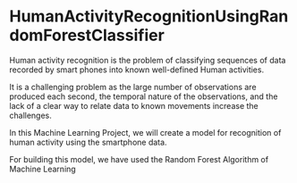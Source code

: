 # HumanActivityRecognitionUsingRandomForestClassifier
Human activity recognition is the problem of classifying sequences of data recorded by smart phones into known well-defined Human activities.

It is a challenging problem as the large number of observations are produced each second, the temporal nature of the observations, and the lack of a clear way to relate data to known movements increase the challenges.

In this Machine Learning Project, we will create a model for recognition of human activity using the smartphone data.

For building this model, we have used the Random Forest Algorithm of Machine Learning
